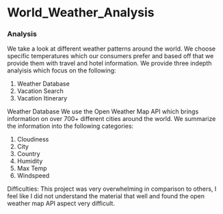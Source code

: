 # World_Weather_Analysis

### Analysis

We take a look at different weather patterns around the world. We choose specific temperatures which our consumers prefer and based off that we provide them with travel and hotel information.
We provide three indepth analyisis which focus on the following:
1. Weather Database
2. Vacation Search
3. Vacation Itinerary 


Weather Database
We use the Open Weather Map API which brings information on over 700+ different cities around the world. 
We summarize the information into the following categories:
1. Cloudiness 
2. City
3. Country 
4. Humidity
5. Max Temp 
6. Windspeed

Difficulties:
This project was very overwhelming in comparison to others, I feel like I did not understand the material that well and found the open weather map API aspect very difficult. 
